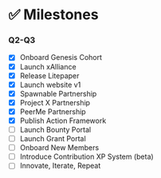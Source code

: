 # ✅ Milestones

### Q2-Q3

* [x] Onboard Genesis Cohort
* [x] Launch xAlliance
* [x] Release Litepaper
* [x] Launch website v1
* [x] Spawnable Partnership
* [x] Project X Partnership
* [x] PeerMe Partnership
* [x] Publish Action Framework
* [ ] Launch Bounty Portal
* [ ] Launch Grant Portal
* [ ] Onboard New Members
* [ ] Introduce Contribution XP System (beta)
* [ ] Innovate, Iterate, Repeat
